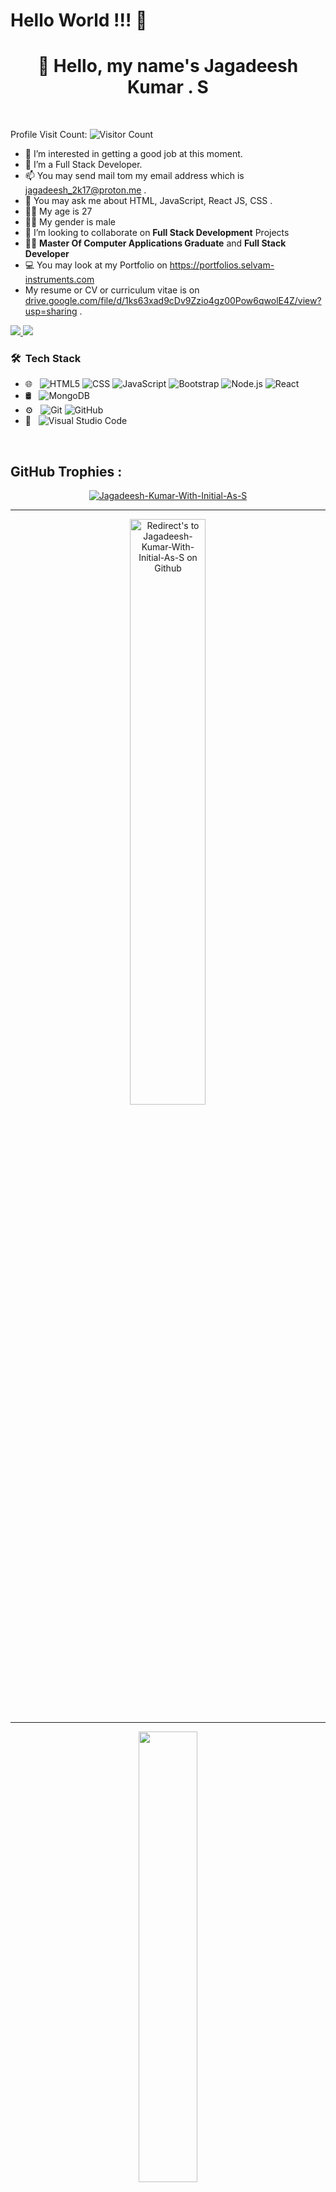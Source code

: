  # **Hello World** !!! 🙌 
<div id="header" align="center">
 

  <!-- <img src="https://media.giphy.com/media/VdoIFLsMIlwzfKD520/giphy.gif" width="100"/> -->

  <h1>👋 Hello, my name's Jagadeesh Kumar . S</h1>
    
</div>
<br/>


<!-- Followers -->
<!-- ![GitHub followers](https://img.shields.io/github/followers/Jagadeesh-Kumar-Initial-Is-S?style=flat&label=FOLLOWERS) -->

<!-- visitor count -->
Profile Visit Count: 
![Visitor Count](https://profile-counter.glitch.me/Jagadeesh-Kumar-Initial-Is-S/count.svg)
 
<!-- - 👋 Hello, I’m Jagadeesh Kumar . S -->
- 👀 I’m interested in getting a good job at this moment.
- 🌱 I’m a Full Stack Developer.
- 📫 You may send mail tom my email address which is jagadeesh_2k17@proton.me .
- 💬 You may ask me about HTML, JavaScript, React JS, CSS .
- 🧔‍♂️ My age is 27
- 🧔‍♂️ My gender is male
- 🤩 I’m looking to collaborate on **Full Stack Development** Projects
- 👨‍🏭 **Master Of Computer Applications Graduate** and **Full Stack Developer** 
- 💻 You may look at my Portfolio on <a href = 'https://portfolios.selvam-instruments.com' target = '_blank'>https://portfolios.selvam-instruments.com</a>
- My resume or CV or curriculum vitae is on <a href ='https://drive.google.com/file/d/1ks63xad9cDv9Zzio4gz00Pow6qwolE4Z/view?usp=sharing' target = '_blank'>drive.google.com/file/d/1ks63xad9cDv9Zzio4gz00Pow6qwolE4Z/view?usp=sharing</a> .

 <a href="https://www.linkedin.com/in/jagadeesh-kumar-s-b6995a245/" target = "_blank" >
  <img src="https://img.shields.io/badge/LinkedIn-0077B5?style=for-the-badge&logo=linkedin&logoColor=white"/> 
 </a>
<a href="mailto:jagadeesh_2k17@proton.me" target = "_blank" />
  <img src="https://img.shields.io/badge/ProtonMail-8B89CC?style=for-the-badge&logo=protonmail&logoColor=white"/>
</a>
<!-- <a href="https://www.sololearn.com/profile/6832164">
  <img src="https://img.shields.io/badge/-Sololearn-3a464b?style=for-the-badge&logo=Sololearn&logoColor=white" />
</a> -->

<!-- <img align="center" alt="jpg" width=200 src="https://raw.githubusercontent.com/coderjojo/coderjojo/master/img/github.gif" /> -->


<h3> 🛠 &nbsp;Tech Stack</h3>

<!-- - 💻 &nbsp;
  ![Python](https://img.shields.io/badge/-Python-333333?style=flat&logo=python)
  ![C++](https://img.shields.io/badge/-cpp-333333?style=flat&logo=cpp&logoColor=007396)
  -->
- 🌐 &nbsp;
  ![HTML5](https://img.shields.io/badge/-HTML5-333333?style=flat&logo=HTML5)
  ![CSS](https://img.shields.io/badge/-CSS-333333?style=flat&logo=CSS3&logoColor=1572B6)
  ![JavaScript](https://img.shields.io/badge/-JavaScript-333333?style=flat&logo=javascript)
  ![Bootstrap](https://img.shields.io/badge/-Bootstrap-333333?style=flat&logo=bootstrap&logoColor=563D7C)
  ![Node.js](https://img.shields.io/badge/-Node.js-333333?style=flat&logo=node.js)
  ![React](https://img.shields.io/badge/-React-333333?style=flat&logo=react)
- 🛢 &nbsp;
  <!-- ![MySQL](https://img.shields.io/badge/-MySQL-333333?style=flat&logo=mysql) -->
  ![MongoDB](https://img.shields.io/badge/-MongoDB-333333?style=flat&logo=mongodb)
- ⚙️ &nbsp;
  ![Git](https://img.shields.io/badge/-Git-333333?style=flat&logo=git)
  ![GitHub](https://img.shields.io/badge/-GitHub-333333?style=flat&logo=github)
  <!-- ![Markdown](https://img.shields.io/badge/-Markdown-333333?style=flat&logo=markdown) -->
- 🔧 &nbsp;
  ![Visual Studio Code](https://img.shields.io/badge/-Visual%20Studio%20Code-333333?style=flat&logo=visual-studio-code&logoColor=007ACC)
  <!-- ![Eclipse](https://img.shields.io/badge/-Eclipse-333333?style=flat&logo=eclipse-ide&logoColor=2C2255) -->
<!-- - 🖥 &nbsp;
  ![Illustrator](https://img.shields.io/badge/-Illustrator-333333?style=flat&logo=adobe-illustrator)
  ![Photoshop](https://img.shields.io/badge/-Photoshop-333333?style=flat&logo=adobe-photoshop)
  ![InDesign](https://img.shields.io/badge/-InDesign-333333?style=flat&logo=adobe-indesign) -->

<br>

## **GitHub Trophies :**
<!-- https://github.com/ryo-ma/github-profile-trophy -->

<p align="center">
<a href="https://github.com/Jagadeesh-Kumar-With-Initial-As-S" target = '_blank'><img src="https://github-profile-trophy.vercel.app/?username=Jagadeesh-Kumar-With-Initial-As-S&rank=S,A,AA,AAA,SECRET,B,C&row=1&theme=flat&no-frame=true" alt="Jagadeesh-Kumar-With-Initial-As-S"/></a>
</p>

<hr/>


<!-- <p align="center">
<a href="https://github.com/Jagadeesh-Kumar-Initial-Is-S" title="Redirect's to Jagadeesh-Kumar-Initial-Is-S's Github" target = '_blank'>
<img width="49%" src="https://github-readme-stats.vercel.app/api?username=Jagadeesh-Kumar-Initial-Is-S&show_icons=true&theme=dark&count_private=true&text_color=d3d3d3&icon_color=00E6FE&title_color=00E6FE" /></a>
</p>  
<hr/> -->

<p align="center">
<a href="https://github.com/Jagadeesh-Kumar-With-Initial-As-S" target = '_blank'>
<img width="49%" title="Redirect's to Jagadeesh-Kumar-With-Initial-As-S on Github" src="https://github-readme-streak-stats.herokuapp.com/?user=Jagadeesh-Kumar-With-Initial-As-S&theme=dark&theme=black-ice&stroke=0000" /></a>
</p>  
<hr/>

<p align="center">
<a href ="https://github.com/Jagadeesh-Kumar-With-Initial-As-S" title="Redirect's to Jagadeesh-Kumar-With-Initial-As-S on Github" target = '_blank'>
<img width="43%" src="https://github-readme-stats.vercel.app/api/top-langs/?username=Jagadeesh-Kumar-With-Initial-As-S&layout=compact&theme=dark&langs_count=6&count_private=false&text_color=d3d3d3&title_color=00E6FE"/></a>
</p>  
<hr/>

<!---
Jagadeesh-Kumar-Initial-Is-S/Jagadeesh-Kumar-Initial-Is-S is a ✨ special ✨ repository because its `README.md` (this file) appears on your GitHub profile.
You can click the Preview link to take a look at your changes.
--->
